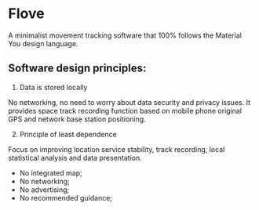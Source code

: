 # Flove

A minimalist movement tracking software that 100% follows the Material You design language.

## Software design principles:

1. Data is stored locally

No networking, no need to worry about data security and privacy issues. It provides space track recording function based on mobile phone original GPS and network base station positioning.

2. Principle of least dependence

Focus on improving location service stability, track recording, local statistical analysis and data presentation.

- No integrated map;
- No networking;
- No advertising;
- No recommended guidance;
 